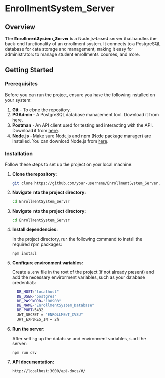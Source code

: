 # EnrollmentSystem_Server

## Overview

The **EnrollmentSystem_Server** is a Node.js-based server that handles the back-end functionality of an enrollment system. It connects to a PostgreSQL database for data storage and management, making it easy for administrators to manage student enrollments, courses, and more.

## Getting Started

### Prerequisites

Before you can run the project, ensure you have the following installed on your system:

1. **Git** - To clone the repository.
2. **PGAdmin** - A PostgreSQL database management tool. Download it from [here](https://www.pgadmin.org/download/).
3. **Postman** - An API client used for testing and interacting with the API. Download it from [here](https://www.postman.com/downloads/).
4. **Node.js** - Make sure Node.js and npm (Node package manager) are installed. You can download Node.js from [here](https://nodejs.org/).

### Installation

Follow these steps to set up the project on your local machine:

1. **Clone the repository:**

   ```bash
   git clone https://github.com/your-username/EnrollmentSystem_Server.git

2. **Navigate into the project directory:**

   ```bash
   cd EnrollmentSystem_Server

3. **Navigate into the project directory:**

   ```bash
   cd EnrollmentSystem_Server

4. **Install dependencies:**

   In the project directory, run the following command to install the required npm packages:

   ```bash
   npm install

5. **Configure environment variables:**

    Create a .env file in the root of the project (if not already present) and add the necessary environment variables, such as your database credentials:
   
   ```bash
     DB_HOST="localhost"
     DB_USER="postgres"
     DB_PASSWORD="100903"
     DB_NAME="EnrollmentSystem_Database"
     DB_PORT=5432
     JWT_SECRET = "ENROLLMENT_CVSU"
     JWT_EXPIRES_IN = 2h

6. **Run the server:**

    After setting up the database and environment variables, start the server:

   ```bash
   npm run dev

6. **API documentation:**

   ```bash
   http://localhost:3000/api-docs/#/



  
